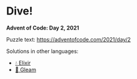 # Dive!

**Advent of Code: Day 2, 2021**

Puzzle text: <https://adventofcode.com/2021/day/2>

Solutions in other languages:

- [💧 Elixir](../../../elixir/lib/2021/02_dive)
- [🌠 Gleam](../../../gleam/aoc/src/aoc_2021/README_day_2.md)
